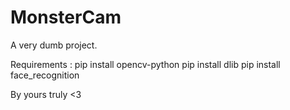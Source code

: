 # MonsterCam
A very dumb project.

Requirements :
pip install opencv-python
pip install dlib
pip install face_recognition

By yours truly <3